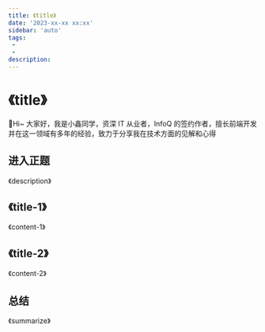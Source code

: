 ```yaml
---
title: 《title》
date: '2023-xx-xx xx:xx'
sidebar: 'auto'
tags:
 - 
 - 
description:  
---
```


# 《title》

🎄Hi~ 大家好，我是小鑫同学，资深 IT 从业者，InfoQ 的签约作者，擅长前端开发并在这一领域有多年的经验，致力于分享我在技术方面的见解和心得

## 进入正题

《description》

## 《title-1》

《content-1》

## 《title-2》

《content-2》


<PreviewCode url="https://1024code.com/embed-ide/@小鑫同学/x5q1fkl" />

## 总结

《summarize》

<Comment />
